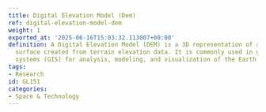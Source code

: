 ```yaml
---
title: Digital Elevation Model (Dem)
ref: digital-elevation-model-dem
weight: 1
exported_at: '2025-06-16T15:03:32.113007+00:00'
definition: A Digital Elevation Model (DEM) is a 3D representation of a terrain's
  surface created from terrain elevation data. It is commonly used in geographic information
  systems (GIS) for analysis, modeling, and visualization of the Earth's surface.
tags:
- Research
id: GL151
categories:
- Space & Technology
---
```


